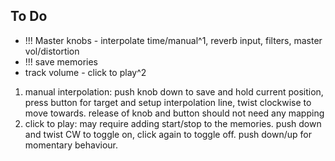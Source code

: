 ## To Do

 - !!! Master knobs - interpolate time/manual^1, reverb input, filters, master vol/distortion
 - !!! save memories
 - track volume - click to play^2

1. manual interpolation: push knob down to save and hold current position, press button for target and setup interpolation line, twist clockwise to move towards. release of knob and button should not need any mapping
2. click to play: may require adding start/stop to the memories. push down and twist CW to toggle on, click again to toggle off. push down/up for momentary behaviour.
